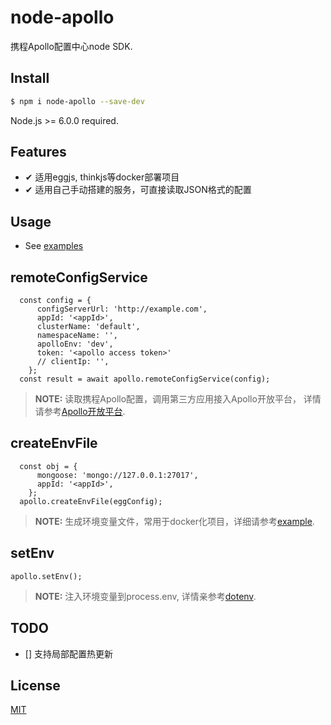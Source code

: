 # node-apollo

  携程Apollo配置中心node SDK.

## Install

```bash
$ npm i node-apollo --save-dev
```
Node.js >= 6.0.0 required.

## Features

- ✔︎ 适用eggjs, thinkjs等docker部署项目
- ✔︎ 适用自己手动搭建的服务，可直接读取JSON格式的配置

## Usage

* See [examples](https://github.com/Quinton/node-apollo/tree/master/example)

## remoteConfigService
```
  const config = {
      configServerUrl: 'http://example.com',
      appId: '<appId>',
      clusterName: 'default',
      namespaceName: '',
      apolloEnv: 'dev',
      token: '<apollo access token>'
      // clientIp: '',
    };
  const result = await apollo.remoteConfigService(config);
```
  >**NOTE:** 读取携程Apollo配置，调用第三方应用接入Apollo开放平台， 详情请参考[Apollo开放平台](https://github.com/ctripcorp/apollo/wiki/Apollo%E5%BC%80%E6%94%BE%E5%B9%B3%E5%8F%B0).
## createEnvFile
```
  const obj = {
      mongoose: 'mongo://127.0.0.1:27017',
      appId: '<appId>',
    };
  apollo.createEnvFile(eggConfig);
```
>**NOTE:** 生成环境变量文件，常用于docker化项目，详细请参考[example](https://github.com/Quinton/node-apollo/tree/master/example).
## setEnv
```
apollo.setEnv();
```
>**NOTE:** 注入环境变量到process.env, 详情亲参考[dotenv](https://github.com/motdotla/dotenv#usage).

## TODO
  
 - [] 支持局部配置热更新

## License

[MIT](LICENSE)